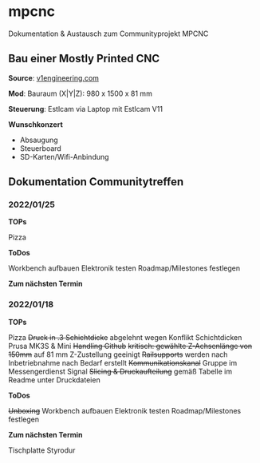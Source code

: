 # mpcnc
Dokumentation &amp; Austausch zum Communityprojekt MPCNC

## Bau einer Mostly Printed CNC

**Source**: [v1engineering.com](https://www.v1engineering.com)

**Mod**: Bauraum (X|Y|Z): 980 x 1500 x 81 mm

**Steuerung**: Estlcam via Laptop mit Estlcam V11

**Wunschkonzert**

- Absaugung
- Steuerboard
- SD-Karten/Wifi-Anbindung

## Dokumentation Communitytreffen

### 2022/01/25

**TOPs**

Pizza

**ToDos**

Workbench aufbauen
Elektronik testen
Roadmap/Milestones festlegen

**Zum nächsten Termin**


### 2022/01/18

**TOPs**

Pizza
~~Druck in .3 Schichtdicke~~ abgelehnt wegen Konflikt Schichtdicken Prusa MK3S & Mini
~~Handling Github~~
~~kritisch: gewählte Z-Achsenlänge von 150mm~~ auf 81 mm Z-Zustellung geeinigt
~~Railsupports~~ werden nach Inbetriebnahme nach Bedarf erstellt
~~Kommunikationskanal~~ Gruppe im Messengerdienst Signal
~~Slicing & Druckaufteilung~~ gemäß Tabelle im Readme unter Druckdateien

**ToDos**

~~Unboxing~~
Workbench aufbauen
Elektronik testen
Roadmap/Milestones festlegen

**Zum nächsten Termin**

Tischplatte
Styrodur
